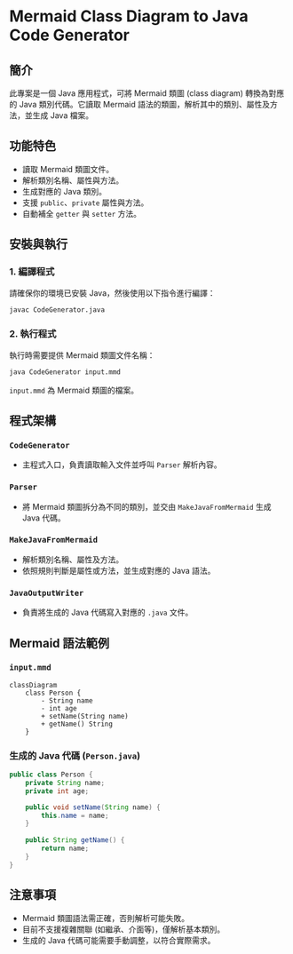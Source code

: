 # Mermaid Class Diagram to Java Code Generator

## 簡介
此專案是一個 Java 應用程式，可將 Mermaid 類圖 (class diagram) 轉換為對應的 Java 類別代碼。它讀取 Mermaid 語法的類圖，解析其中的類別、屬性及方法，並生成 Java 檔案。

## 功能特色
- 讀取 Mermaid 類圖文件。
- 解析類別名稱、屬性與方法。
- 生成對應的 Java 類別。
- 支援 `public`、`private` 屬性與方法。
- 自動補全 `getter` 與 `setter` 方法。

## 安裝與執行

### 1. 編譯程式
請確保你的環境已安裝 Java，然後使用以下指令進行編譯：
```sh
javac CodeGenerator.java
```

### 2. 執行程式
執行時需要提供 Mermaid 類圖文件名稱：
```sh
java CodeGenerator input.mmd
```
`input.mmd` 為 Mermaid 類圖的檔案。

## 程式架構

### `CodeGenerator`
- 主程式入口，負責讀取輸入文件並呼叫 `Parser` 解析內容。

### `Parser`
- 將 Mermaid 類圖拆分為不同的類別，並交由 `MakeJavaFromMermaid` 生成 Java 代碼。

### `MakeJavaFromMermaid`
- 解析類別名稱、屬性及方法。
- 依照規則判斷是屬性或方法，並生成對應的 Java 語法。

### `JavaOutputWriter`
- 負責將生成的 Java 代碼寫入對應的 `.java` 文件。

## Mermaid 語法範例

### `input.mmd`
```mermaid
classDiagram
    class Person {
        - String name
        - int age
        + setName(String name)
        + getName() String
    }
```

### 生成的 Java 代碼 (`Person.java`)
```java
public class Person {
    private String name;
    private int age;

    public void setName(String name) {
        this.name = name;
    }
    
    public String getName() {
        return name;
    }
}
```

## 注意事項
- Mermaid 類圖語法需正確，否則解析可能失敗。
- 目前不支援複雜關聯 (如繼承、介面等)，僅解析基本類別。
- 生成的 Java 代碼可能需要手動調整，以符合實際需求。

